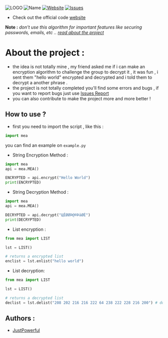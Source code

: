 ![LOGO](https://www.mediafire.com/convkey/e8c7/hbtduchh0f0bmzvzg.jpg)
![Name](https://img.shields.io/badge/Encryption-MEA-brightgreen)
[![Website](https://img.shields.io/website/https/justpowerful.github.io/Multiplying-encryption-algorithm?down_message=down&up_message=up)](https://justpowerful.github.io/Multiplying-encryption-algorithm)
[![Issues](https://img.shields.io/bitbucket/issues-raw/JustPowerful/Multiplying-encryption-algorithm)](https://github.com/JustPowerful/Multiplying-encryption-algorithm/issues)


 - Check out the official code [website](https://justpowerful.github.io/Multiplying-encryption-algorithm/)

**Note :** *don't use this algorithm for important features like securing passwords, emails, etc .. <a href="https://github.com/JustPowerful/Multiplying-encryption-algorithm#about-the-project-">read about the project</a>*

# About the project :
- the idea is not totally mine , my friend asked me if i can make an encryption algorithm to challenge the group to decrypt it , it was fun , i sent them "hello world" encrypted and decrypted and i told them to decrypt a another phrase .
- the project is not totally completed you'll find some errors and bugs , if you want to report bugs just use [Issues Report](https://github.com/JustPowerful/Multiplying-encryption-algorithm/issues) 
- you can also contribute to make the project more and more better !

## How to use ?
- first you need to import the script , like this :

```python
import mea
```
you can find an example on ``example.py``

- String Encryption Method :

```python
import mea
api = mea.MEA()

ENCRYPTED = api.encrypt("Hello World")
print(ENCRYPTED)
```

- String Decryption Method :

```python
import mea
api = mea.MEA()

DECRYPTED = api.decrypt("ЦÊØØÞ@®ÞäØÈ")
print(DECRYPTED)
```

- List encryption :

```python
from mea import LIST

lst = LIST()

# returns a encrypted list
enclist = lst.enlist("hello world")
```

- List decryption:

```python
from mea import LIST

lst = LIST()

# returns a decrypted list
declist = lst.delist("208 202 216 216 222 64 238 222 228 216 200") # don't forget to add the space between every ascii
```


## Authors :

- [JustPowerful](https://github.com/JustPowerful)
